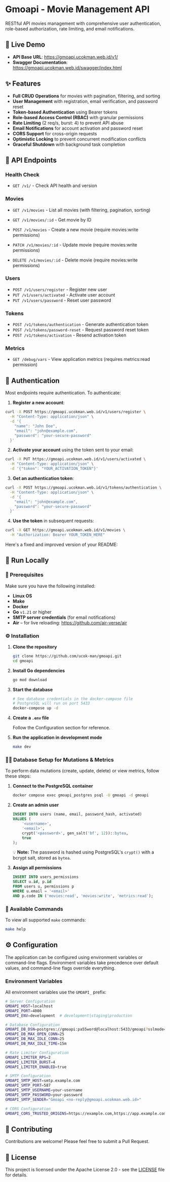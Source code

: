 # Gmoapi - Movie Management API

RESTful API movies management with comprehensive user authentication, role-based authorization, rate limiting, and email notifications.

## 🚀 Live Demo

- **API Base URL**: https://gmoapi.ucokman.web.id/v1/
- **Swagger Documentation**: https://gmoapi.ucokman.web.id/swagger/index.html

## ✨ Features

- **Full CRUD Operations** for movies with pagination, filtering, and sorting
- **User Management** with registration, email verification, and password reset
- **Token-based Authentication** using Bearer tokens
- **Role-based Access Control (RBAC)** with granular permissions
- **Rate Limiting** (2 req/s, burst: 4) to prevent API abuse
- **Email Notifications** for account activation and password reset
- **CORS Support** for cross-origin requests
- **Optimistic Locking** to prevent concurrent modification conflicts
- **Graceful Shutdown** with background task completion

## 🔌 API Endpoints

### Health Check

- `GET /v1/` - Check API health and version

### Movies

- `GET /v1/movies` - List all movies (with filtering, pagination, sorting)
- `GET /v1/movies/:id` - Get movie by ID

- `POST /v1/movies` - Create a new movie (require movies:write permissions)
- `PATCH /v1/movies/:id` - Update movie (require movies:write permissions)
- `DELETE /v1/movies/:id` - Delete movie (require movies:write permissions)

### Users

- `POST /v1/users/register` - Register new user
- `PUT /v1/users/activated` - Activate user account
- `PUT /v1/users/password` - Reset user password

### Tokens

- `POST /v1/tokens/authentication` - Generate authentication token
- `POST /v1/tokens/password-reset` - Request password reset token
- `POST /v1/tokens/activation` - Resend activation token

### Metrics

- `GET /debug/vars` - View application metrics (requires metrics:read permission)

## 🔐 Authentication

Most endpoints require authentication. To authenticate:

1. **Register a new account**:

```bash
curl -X POST https://gmoapi.ucokman.web.id/v1/users/register \
  -H "Content-Type: application/json" \
  -d '{
    "name": "John Doe",
    "email": "john@example.com",
    "password": "your-secure-password"
  }'
```

2. **Activate your account** using the token sent to your email:

```bash
curl -X PUT https://gmoapi.ucokman.web.id/v1/users/activated \
  -H "Content-Type: application/json" \
  -d '{"token": "YOUR_ACTIVATION_TOKEN"}'
```

3. **Get an authentication token**:

```bash
curl -X POST https://gmoapi.ucokman.web.id/v1/tokens/authentication \
  -H "Content-Type: application/json" \
  -d '{
    "email": "john@example.com",
    "password": "your-secure-password"
  }'
```

4. **Use the token** in subsequent requests:

```bash
curl -X GET https://gmoapi.ucokman.web.id/v1/movies \
  -H "Authorization: Bearer YOUR_TOKEN_HERE"
```

Here's a fixed and improved version of your README:

## 🏁 Run Locally

### 🧰 Prerequisites

Make sure you have the following installed:

- **Linux OS**
- **Make**
- **Docker**
- **Go** `v1.21` or higher
- **SMTP server credentials** (for email notifications)
- **Air** – for live reloading: https://github.com/air-verse/air

### ⚙️ Installation

1. **Clone the repository**

   ```bash
   git clone https://github.com/ucok-man/gmoapi.git
   cd gmoapi
   ```

2. **Install Go dependencies**

   ```bash
   go mod download
   ```

3. **Start the database**

   ```bash
   # See database credentials in the docker-compose file
   # PostgreSQL will run on port 5433
   docker-compose up -d
   ```

4. **Create a `.env` file**

   Follow the Configuration section for reference.

5. **Run the application in development mode**

   ```bash
   make dev
   ```

### 🧑‍💻 Database Setup for Mutations & Metrics

To perform data mutations (create, update, delete) or view metrics, follow these steps:

1. **Connect to the PostgreSQL container**

   ```bash
   docker compose exec gmoapi_postgres psql -U gmoapi -d gmoapi
   ```

2. **Create an admin user**

   ```sql
   INSERT INTO users (name, email, password_hash, activated)
   VALUES (
       '<username>',
       '<email>',
       crypt('<password>', gen_salt('bf', 12))::bytea,
       true
   );
   ```

   💡 **Note:** The password is hashed using PostgreSQL's `crypt()` with a bcrypt salt, stored as `bytea`.

3. **Assign all permissions**

   ```sql
   INSERT INTO users_permissions
   SELECT u.id, p.id
   FROM users u, permissions p
   WHERE u.email = '<email>'
   AND p.code IN ('movies:read', 'movies:write', 'metrics:read');
   ```

### 📜 Available Commands

To view all supported `make` commands:

```bash
make help
```

## ⚙️ Configuration

The application can be configured using environment variables or command-line flags. Environment variables take precedence over default values, and command-line flags override everything.

### Environment Variables

All environment variables use the `GMOAPI_` prefix:

```bash
# Server Configuration
GMOAPI_HOST=localhost
GMOAPI_PORT=4000
GMOAPI_ENV=development  # development|staging|production

# Database Configuration
GMOAPI_DB_DSN=postgres://gmoapi:pa55word@localhost:5433/gmoapi?sslmode=disable
GMOAPI_DB_MAX_OPEN_CONN=25
GMOAPI_DB_MAX_IDLE_CONN=25
GMOAPI_DB_MAX_IDLE_TIME=15m

# Rate Limiter Configuration
GMOAPI_LIMITER_RPS=2
GMOAPI_LIMITER_BURST=4
GMOAPI_LIMITER_ENABLED=true

# SMTP Configuration
GMOAPI_SMTP_HOST=smtp.example.com
GMOAPI_SMTP_PORT=587
GMOAPI_SMTP_USERNAME=your-username
GMOAPI_SMTP_PASSWORD=your-password
GMOAPI_SMTP_SENDER="Gmoapi <no-reply@gmoapi.ucokman.web.id>"

# CORS Configuration
GMOAPI_CORS_TRUSTED_ORIGINS=https://example.com,https://app.example.com
```

## 🤝 Contributing

Contributions are welcome! Please feel free to submit a Pull Request.

## 📄 License

This project is licensed under the Apache License 2.0 - see the [LICENSE](http://www.apache.org/licenses/LICENSE-2.0.html) file for details.
